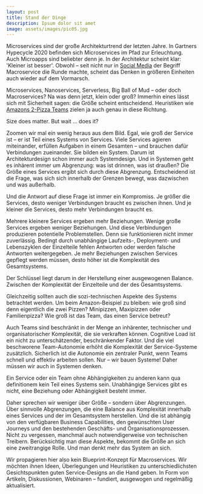 ```yaml
---
layout: post
title: Stand der Dinge
description: Ipsum dolor sit amet
image: assets/images/pic05.jpg
---
```


Microservices sind der große Architekturtrend der letzten Jahre. In Gartners Hypecycle 2020 befinden sich Microservices im Pfad zur Erleuchtung. Auch Microapps sind beliebter denn je. In der Architektur scheint klar: 'Kleiner ist besser'. Obwohl – seit nicht nur in [Social Media](http://highscalability.com/blog/2020/4/8/one-team-at-uber-is-moving-from-microservices-to-macroservic.html) der Begriff Macroservice die Runde machte, scheint das Denken in größeren Einheiten auch wieder auf dem Vormarsch.

Microservices, Nanoservices, Serverless, Big Ball of Mud – oder doch Macroservices? Na was denn jetzt, klein oder groß? Immerhin eines lässt sich mit Sicherheit sagen: die Größe scheint entscheidend. Heuristiken wie [Amazons 2-Pizza Teams](https://searchapparchitecture.techtarget.com/blog/Microservices-Matters/The-culture-of-microservices-Conways-law-and-two-pizza-boxes) zielen ja auch genau in diese Richtung.

Size does matter.
But wait … does it?

Zoomen wir mal ein wenig heraus aus dem Bild. Egal, wie groß der Service ist – er ist Teil eines Systems von Services. Viele Services agieren miteinander, erfüllen Aufgaben in einem Gesamten – und brauchen dafür Verbindungen zueinander. Sie bilden ein System. Darum ist Architekturdesign schon immer auch Systemdesign. Und in Systemen geht es inhärent immer um Abgrenzung: was ist drinnen, was ist draußen? Die Größe eines Services ergibt sich durch diese Abgrenzung. Entscheidend ist die Frage, was sich sich innerhalb der Grenzen bewegt, was dazwischen und was außerhalb.

Und die Antwort auf diese Frage ist immer ein Kompromiss. Je größer die Services, desto weniger Verbindungen braucht es zwischen ihnen. Und je kleiner die Services, desto mehr Verbindungen braucht es.

Mehrere kleinere Services ergeben mehr Beziehungen. Wenige große Services ergeben weniger Beziehungen. Und diese Verbindungen produzieren potentielle Problemstellen. Denn sie funktionieren nicht immer zuverlässig. Bedingt durch unabhängige Laufzeits-, Deployment- und Lebenszyklen der Einzelteile fehlen Antworten oder werden falsche Antworten weitergegeben. Je mehr Beziehungen zwischen Services gepflegt werden müssen, desto höher ist die Komplexität des Gesamtsystems.

Der Schlüssel liegt darum in der Herstellung einer ausgewogenen Balance.
Zwischen der Komplexität der Einzelteile und der des Gesamtsystems.

Gleichzeitig sollten auch die sozi-technischen Aspekte des Systems betrachtet werden. Um beim Amazon-Beispiel zu bleiben: wie groß sind denn eigentlich die zwei Pizzen? Minipizzen, Maxipizzen oder Familienpizza? Wie groß ist das Team, das einen Service betreut?

Auch Teams sind beschränkt in der Menge an inhärenter, technischer und organisatorischer Komplexität, die sie verkraften können. Cognitive Load ist ein nicht zu unterschätzender, beschränkender Faktor. Und die viel beschworene Team-Autonomie erhöht die Komplexität der Service-Systeme zusätzlich. Sicherlich ist die Autonomie ein zentraler Punkt, wenn Teams schnell und effektiv arbeiten sollen. Nur – wir bauen Systeme! Daher müssen wir auch in Systemen denken.

Ein Service oder ein Team ohne Abhängigkeiten zu anderen kann qua definitionem kein Teil eines Systems sein. Unabhängige Services gibt es nicht, eine Beziehung oder Abhängigkeit besteht immer.

Daher sprechen wir weniger über Größe – sondern über Abgrenzungen. Über sinnvolle Abgrenzungen, die eine Balance aus Komplexität innerhalb eines Services und der im Gesamtsystem herstellen. Und die ist abhängig von den verfügbaren Business Capabilities, den gewünschten User Journeys und den bestehenden Geschäfts- und Organisationsprozessen. Nicht zu vergessen, manchmal auch notwendigerweise von technischen Treibern. Berücksichtig man diese Aspekte, bekommt die Größe an sich eine zweitrangige Rolle. Und man denkt mehr das System an sich.

Wir propagieren hier also kein Blueprint-Konzept für Macroservices. Wir möchten ihnen Ideen, Überlegungen und Heuristiken zu unterschiedlichsten Gesichtspunkten guten Service-Designs an die Hand geben. In Form von Artikeln, Diskussionen, Webinaren – fundiert, ausgewogen und regelmäßig aktualisiert.
